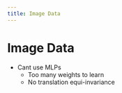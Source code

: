 ```yaml
---
title: Image Data
---
```


# Image Data
- Cant use MLPs 
	- Too many weights to learn
	- No translation equi-invariance






























